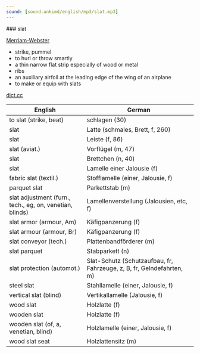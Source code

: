```yaml
---
sound: [sound:ankimd/english/mp3/slat.mp3]
---
```


\### slat

[Merriam-Webster](https://www.merriam-webster.com/dictionary/slat)

- strike, pummel
- to hurl or throw smartly
- a thin narrow flat strip especially of wood or metal
- ribs
- an auxiliary airfoil at the leading edge of the wing of an airplane
- to make or equip with slats

[dict.cc](https://www.dict.cc/slat)

| English        | German       |
| -------------- | ------------ |
| to slat (strike, beat) | schlagen (30) |
| slat | Latte (schmales, Brett, f, 260) |
| slat | Leiste (f, 86) |
| slat (aviat.) | Vorflügel (m, 47) |
| slat | Brettchen (n, 40) |
| slat | Lamelle einer Jalousie (f) |
| fabric slat (textil.) | Stofflamelle (einer, Jalousie, f) |
| parquet slat | Parkettstab (m) |
| slat adjustment (furn., tech., eg, on, venetian, blinds) | Lamellenverstellung (Jalousien, etc, f) |
| slat armor (armour, Am) | Käfigpanzerung (f) |
| slat armour (armour, Br) | Käfigpanzerung (f) |
| slat conveyor (tech.) | Plattenbandförderer (m) |
| slat parquet | Stabparkett (n) |
| slat protection (automot.) | Slat-Schutz (Schutzaufbau, fr, Fahrzeuge, z, B, fr, Gelndefahrten, m) |
| steel slat | Stahllamelle (einer, Jalousie, f) |
| vertical slat (blind) | Vertikallamelle (Jalousie, f) |
| wood slat | Holzlatte (f) |
| wooden slat | Holzlatte (f) |
| wooden slat (of, a, venetian, blind) | Holzlamelle (einer, Jalousie, f) |
| wood slat seat | Holzlattensitz (m) |
